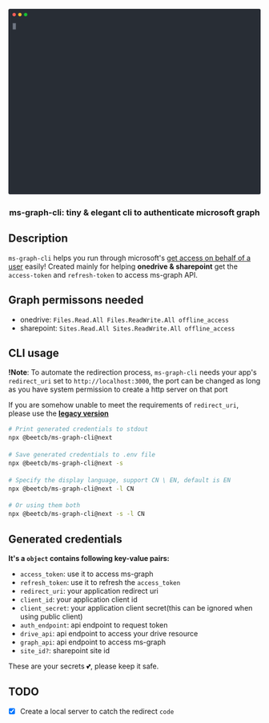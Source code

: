 <p align="center">
    <img src="media/demo.svg" alt="demo" width="600">
  <h3 align="center">ms-graph-cli: tiny & elegant cli to authenticate microsoft graph</h3>
</p>

## Description

`ms-graph-cli` helps you run through microsoft's
[get access on behalf of a user](https://docs.microsoft.com/en-us/graph/auth-v2-user) easily! Created mainly for helping **onedrive & sharepoint** get the
`access-token` and `refresh-token` to access ms-graph API.

## Graph permissons needed

- onedrive: `Files.Read.All Files.ReadWrite.All offline_access`
- sharepoint: `Sites.Read.All Sites.ReadWrite.All offline_access`

## CLI usage

**!Note**: To automate the redirection process, `ms-graph-cli` needs your app's `redirect_uri` set to `http://localhost:3000`, the port can be changed as long as you have system permission to create a http server on that port

If you are somehow unable to meet the requirements of `redirect_uri`, please use the **[legacy version][legacy-version]**

```bash
# Print generated credentials to stdout
npx @beetcb/ms-graph-cli@next

# Save generated credentials to .env file
npx @beetcb/ms-graph-cli@next -s

# Specify the display language, support CN \ EN, default is EN
npx @beetcb/ms-graph-cli@next -l CN

# Or using them both
npx @beetcb/ms-graph-cli@next -s -l CN
```

## Generated credentials

**It's a `object` contains following key-value pairs:**

- `access_token`: use it to access ms-graph
- `refresh_token`: use it to refresh the `access_token`
- `redirect_uri`: your application redirect uri
- `client_id`: your application client id
- `client_secret`: your application client secret(this can be ignored when using
  public client)
- `auth_endpoint`: api endpoint to request token
- `drive_api`: api endpoint to access your drive resource
- `graph_api`: api endpoint to access ms-graph
- `site_id?`: sharepoint site id

These are your secrets 💕, please keep it safe.

## TODO

- [x] Create a local server to catch the redirect `code`

[legacy-version]: https://github.com/beetcb/ms-graph-cli/tree/1d09dbc6ecc88b3429e3aac17d002b01f8848164#cli-usage
